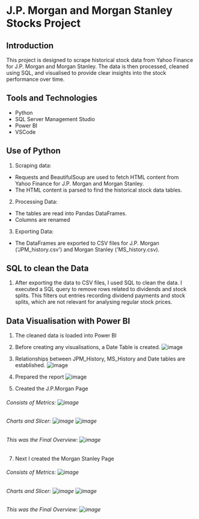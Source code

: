 
# J.P. Morgan and Morgan Stanley Stocks Project 

## Introduction
This project is designed to scrape historical stock data from Yahoo Finance for J.P. Morgan and Morgan Stanley. The data is then processed, cleaned using SQL, and visualised to provide clear insights into the stock performance over time.

## Tools and Technologies 
- Python
- SQL Server Management Studio
- Power BI
- VSCode

## Use of Python
1. Scraping data:
- Requests and BeautifulSoup are used to fetch HTML content from Yahoo Finance for J.P. Morgan and Morgan Stanley.
- The HTML content is parsed to find the historical stock data tables.

2. Processing Data:
- The tables are read into Pandas DataFrames.
- Columns are renamed

3. Exporting Data:
- The DataFrames are exported to CSV files for J.P. Morgan ('JPM_history.csv') and Morgan Stanley ('MS_history.csv).

## SQL to clean the Data
1. After exporting the data to CSV files, I used SQL to clean the data. I executed a SQL query to remove rows related to dividends and stock splits. This filters out entries recording dividend payments and stock splits, which are not relevant for analysing regular stock prices.

## Data Visualisation with Power BI
1. The cleaned data is loaded into Power BI 

2. Before creating any visualisations, a Date Table is created.
![image](https://github.com/Afranm/jpm_ms_Power_bi_project/assets/171168413/dbdeb48a-8453-4d9a-8d53-917cd26e7624)

3. Relationships between JPM_History, MS_History and Date tables are established. ![image](https://github.com/Afranm/jpm_ms_Power_bi_project/assets/171168413/f7b195c5-d8c6-481e-98c4-99091305881c)

4. Prepared the report 
![image](https://github.com/Afranm/jpm_ms_Power_bi_project/assets/171168413/b2801d6d-72cc-4782-a06e-3900f0aa1711)

5. Created the J.P.Morgan Page

###### Consists of Metrics: ![image](https://github.com/Afranm/jpm_ms_Power_bi_project/assets/171168413/03f4829c-1b84-410c-a604-c47b063ee64e)

###### Charts and Slicer: ![image](https://github.com/Afranm/jpm_ms_Power_bi_project/assets/171168413/556c4747-ecd5-4672-a0c5-2e9cc0e2677a) ![image](https://github.com/Afranm/jpm_ms_Power_bi_project/assets/171168413/ae3314e8-f81d-47fa-9e57-544fbd9986dc)

###### This was the Final Overview: ![image](https://github.com/Afranm/jpm_ms_Power_bi_project/assets/171168413/3671ba03-3232-4c75-b4c3-7f16a5da6f68)

7. Next I created the Morgan Stanley Page

###### Consists of Metrics: ![image](https://github.com/Afranm/jpm_ms_Power_bi_project/assets/171168413/5b3faf1b-278e-4ff7-a0e2-6078edfa59ae)

###### Charts and Slicer: ![image](https://github.com/Afranm/jpm_ms_Power_bi_project/assets/171168413/f64e4571-bfb4-4d69-a540-832670108c61) ![image](https://github.com/Afranm/jpm_ms_project/assets/171168413/ca094f3e-11a2-4c0d-9bc5-d5ad9cdf8506)

###### This was the Final Overview: ![image](https://github.com/Afranm/jpm_ms_Power_bi_project/assets/171168413/a90dc27b-a733-44bf-8be2-5e1d2f208dab)
